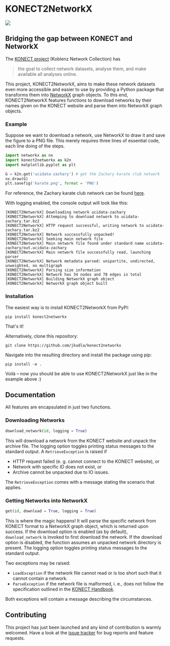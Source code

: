 # KONECT2NetworkX
![](https://github.com/jkudla/konect2networkx/workflows/Unit%20Tests/badge.svg)

## Bridging the gap between KONECT and NetworkX
The [KONECT project](http://konect.cc/) (Koblenz Network Collection) has

> the goal to collect network datasets, analyse them, and make available all analyses online.

This project, KONECT2NetworkX, aims to make these network datasets even more accessible and easier to use by providing a Python package that transforms them into [NetworkX](https://networkx.org/) graph objects. To this end, KONECT2NetworkX features functions to download networks by their names given on the KONECT website and parse them into NetworkX graph objects.

### Example
Suppose we want to download a network, use NetworkX to draw it and save the figure to a PNG file. This merely requires three lines of essential code, each line doing of the steps.
```python
import networkx as nx
import konect2networkx as k2n
import matplotlib.pyplot as plt

G = k2n.get('ucidata-zachary') # get the Zachary karate club network
nx.draw(G)
plt.savefig('karate.png', format = 'PNG')
```
For reference, the Zachary karate club network can be found [here](http://konect.cc/networks/ucidata-zachary/).

With logging enabled, the console output will look like this:
```
[KONECT2NetworkX] Downloading network ucidata-zachary
[KONECT2NetworkX] Attemping to download network to ucidata-zachary.tar.bz2
[KONECT2NetworkX] HTTP request successful, writing network to ucidata-zachary.tar.bz2
[KONECT2NetworkX] Network successfully unpacked!
[KONECT2NetworkX] Seeking main network file
[KONECT2NetworkX] Main network file found under standard name ucidata-zachary/out.ucidata-zachary
[KONECT2NetworkX] Main network file successfully read, launching parser
[KONECT2NetworkX] Network metadata parsed: unipartite, undirected, unweighted, no multigraph
[KONECT2NetworkX] Parsing size information
[KONECT2NetworkX] Network has 34 nodes and 78 edges in total
[KONECT2NetworkX] Building NetworkX graph object
[KONECT2NetworkX] NetworkX graph object built
```

### Installation
The easiest way is to install KONECT2NetworkX from PyPI:
```
pip install konect2networkx
```
That's it!

Alternatively, clone this repository:
```
git clone https://github.com/jkudla/konect2networkx
```
Navigate into the resulting directory and install the package using pip:
```
pip install -e .
```
Voilà – now you should be able to use KONECT2NetworkX just like in the example above :)

## Documentation
All features are encapsulated in just two functions.

### Downloading Networks
```python
download_network(id, logging = True)
```
This will download a network from the KONECT website and unpack the archive file. The logging option toggles printing status messages to the standard output. A `RetrieveException` is raised if

+ HTTP request failed (e. g. cannot connect to the KONECT website), or
+ Network with specific ID does not exist, or
+ Archive cannot be unpacked due to IO issues.

The `RetrieveException` comes with a message stating the scenario that applies.

### Getting Networks into NetworkX
```python
get(id, download = True, logging = True)
```
This is where the magic happens! It will parse the specific network from KONECT format to a NetworkX graph object, which is returned upon success. If the download option is enabled (as by default), `download_network` is invoked to first download the network. If the download option is disabled, the function assumes an unpacked network directory is present. The logging option toggles printing status messages to the standard output.

Two exceptions may be raised:
+ `LoadException` if the network file cannot read or is too short such that it cannot contain a network.
+ `ParseException` if the network file is malformed, i. e., does not follow the specification outlined in the [KONECT Handbook](https://raw.githubusercontent.com/kunegis/konect-handbook/master/konect-handbook.pdf).

Both exceptions will contain a message describing the circumstances.


## Contributing
This project has just been launched and any kind of contribution is warmly welcomed. Have a look at the [issue tracker](https://github.com/jkudla/konect2networkx/issues) for bug reports and feature requests.
